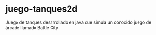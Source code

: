 # juego-tanques2d
Juego de tanques desarrollado en java que simula un conocido juego de árcade llamado Battle City

